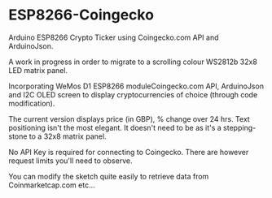 # ESP8266-Coingecko
Arduino ESP8266 Crypto Ticker using Coingecko.com API and ArduinoJson.

A work in progress in order to migrate to a scrolling colour WS2812b 32x8 LED matrix panel.

Incorporating WeMos D1 ESP8266 moduleCoingecko.com API, ArduinoJson and I2C OLED screen to display cryptocurrencies of choice (through code modification).

The current version displays price (in GBP), % change over 24 hrs.  Text positioning isn't the most elegant.  It doesn't need to be as it's a stepping-stone to a 32x8 matrix panel.

No API Key is required for connecting to Coingecko.  There are however request limits you'll need to observe.

You can modify the sketch quite easily to retrieve data from Coinmarketcap.com etc...
